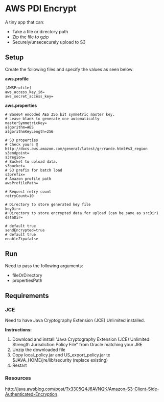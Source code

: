 # AWS PDI Encrypt

A tiny app that can:
- Take a file or directory path
- Zip the file to gzip
- Securely/unsececurely upload to S3


## Setup

Create the following files and specify the values as seen below:

**aws.profile** 
```
[AWSProfile]  
aws_access_key_id=  
aws_secret_access_key=  
```

**aws.properties**  
```
# Base64 encoded AES 256 bit symmetric master key.    
# Leave blank to generate one automatically   
masterSymmetricKey=   
algorithm=AES   
algorithmKeyLength=256   

# S3 properties   
# Check yours @ http://docs.aws.amazon.com/general/latest/gr/rande.html#s3_region      
s3endpoint=   
s3region=   
# Bucket to upload data.   
s3bucket=   
# S3 prefix for batch load   
s3prefix=   
# Amazon profile path   
awsProfilePath=   

# Request retry count   
retryCount=10   

# Directory to store generated key file      
keyDir=   
# Directory to store encrypted data for upload (can be same as srcDir)   
dataDir=   

# default true   
sendEncrypted=true   
# default true   
enableZip=false     
```

## Run
Need to pass the following arguments:
- fileOrDirectory
- propertiesPath



## Requirements

### JCE
Need to have Java Cryptography Extension (JCE) Unlimited installed.

**Instructions:**  
1. Download and install "Java Cryptography Extension (JCE) Unlimited Strength Jurisdiction Policy File" from Oracle matching your JRE  
2. Unzip the downloaded file  
3. Copy local_policy.jar and US_export_policy.jar to $JAVA_HOME/jre/lib/security (replace existing)  
4. Restart  


### Resources
http://java.awsblog.com/post/Tx3305Q4J6AVNQK/Amazon-S3-Client-Side-Authenticated-Encryption
